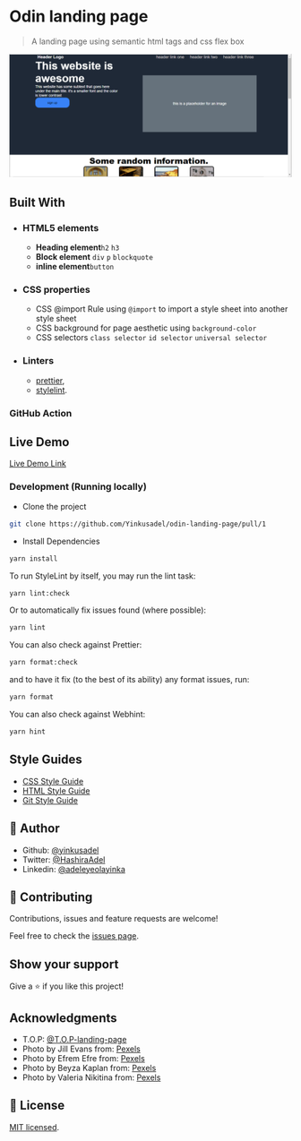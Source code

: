 # Odin landing page

> A landing page using semantic html tags and css flex box

![screenshot](./app_screenshot.png)

## Built With

- ### HTML5 elements
  - **Heading element**`h2` `h3`
  - **Block element** `div` `p` `blockquote`
  - **inline element**`button`
- ### CSS properties
  - CSS @import Rule using `@import` to import a style sheet into another style sheet
  - CSS background for page aesthetic using `background-color`
  - CSS selectors `class selector` `id selector` `universal selector`
- ### Linters
  - [prettier](prettier),
  - [stylelint](stylelint).

### GitHub Action

## Live Demo

[Live Demo Link](https://yinkusadel-top-landing-page.netlify.app)

### Development (Running locally)

- Clone the project

```bash
git clone https://github.com/Yinkusadel/odin-landing-page/pull/1

```

- Install Dependencies

```bash
yarn install
```

To run StyleLint by itself, you may run the lint task:

```bash
yarn lint:check
```

Or to automatically fix issues found (where possible):

```bash
yarn lint
```

You can also check against Prettier:

```bash
yarn format:check
```

and to have it fix (to the best of its ability) any format issues, run:

```bash
yarn format
```

You can also check against Webhint:

```bash
yarn hint
```

## Style Guides

- [CSS Style Guide](http://udacity.github.io/frontend-nanodegree-styleguide/css.html)
- [HTML Style Guide](http://udacity.github.io/frontend-nanodegree-styleguide/index.html)
- [Git Style Guide](https://udacity.github.io/git-styleguide/)

## 👤 Author

- Github: [@yinkusadel](https://github.com/yinkusadel)
- Twitter: [@HashiraAdel](https://twitter.com/HashiraAdel)
- Linkedin: [@adeleyeolayinka](https://www.linkedin.com/in/adeleye-olayinka/)

## 🤝 Contributing

Contributions, issues and feature requests are welcome!

Feel free to check the [issues page](../../issues).

## Show your support

Give a ⭐️ if you like this project!

## Acknowledgments

- T.O.P: [@T.O.P-landing-page](https://www.theodinproject.com/lessons/foundations-landing-page)
- Photo by Jill Evans from: [Pexels](https://www.pexels.com/photo/landscape-photography-of-cliff-3539517/)
- Photo by Efrem Efre from: [Pexels](https://www.pexels.com/photo/yellow-foldable-chairs-and-tables-on-the-concrete-pavement-13762172/)
- Photo by Beyza Kaplan from: [Pexels](https://www.pexels.com/photo/entrance-to-a-building-13475585/)
- Photo by Valeria Nikitina from: [Pexels](https://www.pexels.com/photo/a-door-to-a-building-9678168/)

## 📝 License

[MIT licensed](./LICENSE).
